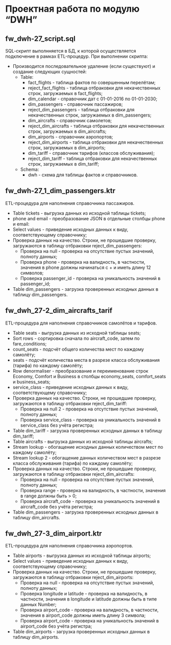 # Проектная работа по модулю “DWH”

## fw_dwh-27_script.sql

SQL-cкрипт выполнняется в БД, к которой осуществляется подключение в рамках ETL-процедур.
При выполнении скрипта: 
* Производится последовательное удаление (если существуют) и создание следующих сущностей:
  * Table:
    *  fact_flights - таблица фактов по совершенным перелётам;
    *  reject_fact_flights - таблица отбраковки для некачественных строк, загружаемых в fact_flights;
    *  dim_calendar - справочник дат с 01-01-2016 по 01-01-2030;
    *  dim_passengers - справочник пассажиров;
    *  reject_dim_passengers - таблица отбраковки для некачественных строк, загружаемых в dim_passengers;
    *  dim_aircrafts - справочник самолетов;
    *  reject_dim_aircrafts - таблица отбраковки для некачественных строк, загружаемых в dim_aircrafts;
    *  dim_airports - справочник аэропортов;
    *  reject_dim_airports - таблица отбраковки для некачественных строк, загружаемых в dim_airports;
    *  dim_tariff - справочник тарифов (классов обслуживания);
    *  reject_dim_tariff - таблица отбраковки для некачественных строк, загружаемых в dim_tariff;
  *  Schema:
     *  dwh - схема для таблицы фактов и справочников.

## fw_dwh-27_1_dim_passengers.ktr

ETL-процедура для наполнения справочника пассажиров.
* Table tickets - выгрузка данных из исходной таблицы tickets;
* phone and email - преобразование JSON в отдельные столбцы phone и email:
* Select values - приведение исходных данных к виду, соответствующему справочнику;
* Проверка данных на качество. Строки, не прошедшие проверку, загружаются в таблицу отбраковки reject_dim_passengers:
  * Проверка на null - проверка на отсутствие пустых значений, полноту данных;
  * Проверка phone - проверка на валидность, в частности, значения в phone должны начинаться с + и иметь длину 12 символов;
  * Проверка passenger_id - проверка на уникальность значений в passenger_id;
* Table dim_passengers - загрузка проверенных исходных данных в таблицу dim_passengers.

## fw_dwh_27-2_dim_aircrafts_tarif
ETL-процедура для наполнения справочников самолётов и тарифов.
* Table seats - выгрузка данных из исходной таблицы seats;
* Sort rows - сортировка сначала по aircraft_code, затем по fare_conditions;
* count_seats - подсчёт общего количества мест по каждому самолёту;
* seats - подсчёт количества места в разрезе класса обслуживания (тарифа) по каждому самолёту;
* Row denormaliser - преобразование и переименование строк Economy, Comfort и Business в столбцы economy_seats, comfort_seats и business_seats;
* service_class - приведение исходных данных к виду, соответствующему справочнику;
* Проверка данных на качество. Строки, не прошедшие проверку, загружаются в таблицу отбраковки reject_dim_tariff:
  * Проверка на null 2 - проверка на отсутствие пустых значений, полноту данных;
  * Проверка service_class - проверка на уникальность значений в service_class без учёта регистра;
* Table dim_tariff - загрузка проверенных исходных данных в таблицу dim_tariff;
* Table aircrafts - выгрузка данных из исходной таблицы aircrafts;
* Stream lookup - обогащение исходных данных количеством мест по каждому самолёту;
* Stream lookup 2 - обогащение данных количеством мест в разрезе класса обслуживания (тарифа) по каждому самолёту;
* Проверка данных на качество. Строки, не прошедшие проверку, загружаются в таблицу отбраковки reject_dim_aircrafts:
  * Проверка на null - проверка на отсутствие пустых значений, полноту данных;
  * Проверка range - проверка на валидность, в частности, значения в range должны быть > 0;
  * Проверка aircraft_code - проверка на уникальность значений в aircraft_code без учёта регистра;
* Table dim_passengers - загрузка проверенных исходных данных в таблицу dim_aircrafts.

## fw_dwh_27-3_dim_airport.ktr
ETL-процедура для наполнения справочника аэропортов.
* Table airports - выгрузка данных из исходной таблицы airports;
* Select values - приведение исходных данных к виду, соответствующему справочнику;
* Проверка данных на качество. Строки, не прошедшие проверку, загружаются в таблицу отбраковки reject_dim_airports:
  * Проверка на null - проверка на отсутствие пустых значений, полноту данных;
  * Проверка longitude и latitude - проверка на валидность, в частности, значения в longitude и latitude должны быть в типе данных Number;
  * Проверка airport_code - проверка на валидность, в частности, значения в airport_code должны иметь длину 3 символа;
  * Проверка airport_code - проверка на уникальность значений в airport_code без учёта регистра;
* Table dim_airports - загрузка проверенных исходных данных в таблицу dim_airports.
